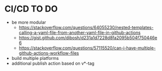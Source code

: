 # CI/CD TO DO

- be more modular
  - https://stackoverflow.com/questions/64055230/nested-templates-calling-a-yaml-file-from-another-yaml-file-in-github-actions
  - https://gist.github.com/dibosh/d231a1d7228d8fa2095b504f750446e6
  - https://stackoverflow.com/questions/57115520/can-i-have-multiple-github-actions-workflow-files
- build multiple platforms
- additional publish action based on v*-tag
